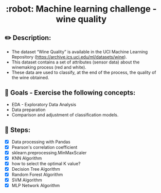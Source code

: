 <h1 align="center">
  :robot: Machine learning challenge - wine quality
</h1>

## :pencil2: Description: 

- The dataset “Wine Quality” is available in the UCI Machine Learning Repository
(https://archive.ics.uci.edu/ml/datasets/wine). 
- This dataset contains a set of
attributes (sensor data) about the winemaking process (red and white).
- These data are used to classify, at the end of the process, the quality of the wine
obtained.

## :dart: Goals - Exercise the following concepts: 

- EDA - Exploratory Data Analysis
- Data preparation
- Comparison and adjustment of classification models.


## :memo: Steps:

- [x] Data processing with Pandas
- [x] Pearson's correlation coefficient
- [x] sklearn.preprocessing.MinMaxScaler
- [x] KNN Algorithm
- [x] how to select the optimal K value?
- [x] Decision Tree Algorithm
- [x] Random Forest Algorithm
- [x] SVM Algorithm
- [x] MLP Network Algorithm
